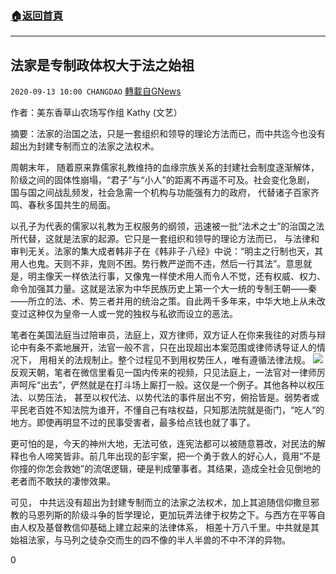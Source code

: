 ###  [:house:返回首頁](https://github.com/ourhimalayas/txt)
---

## 法家是专制政体权大于法之始祖
`2020-09-13 10:00 CHANGDAO` [轉載自GNews](https://gnews.org/zh-hant/352442/)

作者：美东香草山农场写作组 Kathy (文艺）

摘要：法家的治国之法，只是一套组织和领导的理论方法而已，而中共迄今也没有超出为封建专制而立的法家之法权术。

周朝末年， 随着原来靠儒家礼教维持的血缘宗族关系的封建社会制度逐渐解体，阶级之间的固体性崩塌，“君子”与“小人”的距离不再遥不可及。社会变化急剧， 国与国之间战乱频发，社会急需一个机构与功能强有力的政府， 代替诸子百家齐鸣、春秋多国共生的局面。

以孔子为代表的儒家以礼教为王权服务的纲领，迅速被一批“法术之士”的治国之法所代替，这就是法家的起源。它只是一套组织和领导的理论方法而已， 与法律和审判无关。法家的集大成者韩非子在《韩非子·八经》中说：“明主之行制也天，其用人也鬼。天则不非，鬼则不困。势行教严逆而不违，然后一行其法”。意思就是，明主像天一样依法行事，又像鬼一样使术用人而令人不觉，还有权威、权力、命令加强其力量。这就是法家为中华民族历史上第一个大一统的专制王朝——秦——所立的法、术、势三者并用的统治之策。自此两千多年来，中华大地上从未改变过这种仅为皇帝一人或一党的独权与私欲而设立的恶法。

笔者在美国法庭当过陪审员，法庭上，双方律师，双方证人在你来我往的对质与辩论中有条不紊地展开，法官一般不言，只在出现超出本案范围或律师诱导证人的情况下， 用相关的法规制止。整个过程见不到用权势压人，唯有遵循法律法规。
![](https://s3.amazonaws.com/gnews-media-offload/wp-content/uploads/2020/09/13095808/image0-38.jpg)
反观天朝，笔者在微信里看见一国内传来的视频，只见法庭上，一法官对一律师厉声呵斥“出去”，俨然就是在打斗场上厮打一般。这仅是一个例子。其他各种以权压法、以势压法， 甚至以权代法、以势代法的事件层出不穷，俯拾皆是。弱势者或平民老百姓不知法院为谁开，不懂自己有啥权益，只知那法院就是衙门，“吃人“的地方。即使再明显不过的民事受害者，最多给点钱也就了事了。

更可怕的是，今天的神州大地，无法可依，连宪法都可以被随意篡改，对民法的解释也令人啼笑皆非。前几年出现的彭宇案，把一个勇于救人的好心人，竟用“不是你撞的你怎会救她”的流氓逻辑，硬是判成肇事者。其结果，造成全社会见倒地的老者而不敢扶的凄惨效果。

可见， 中共远没有超出为封建专制而立的法家之法权术，加上其追随信仰撒旦邪教的马恩列斯的阶级斗争的哲学理论，更加玩弄法律于权势之下。与西方在平等自由人权及基督教信仰基础上建立起来的法律体系， 相差十万八千里。中共就是其始祖法家，与马列之徒杂交而生的四不像的半人半兽的不中不洋的异物。



0
